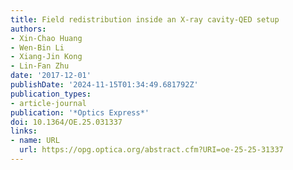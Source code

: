 ```yaml
---
title: Field redistribution inside an X-ray cavity-QED setup
authors:
- Xin-Chao Huang
- Wen-Bin Li
- Xiang-Jin Kong
- Lin-Fan Zhu
date: '2017-12-01'
publishDate: '2024-11-15T01:34:49.681792Z'
publication_types:
- article-journal
publication: '*Optics Express*'
doi: 10.1364/OE.25.031337
links:
- name: URL
  url: https://opg.optica.org/abstract.cfm?URI=oe-25-25-31337
---
```

